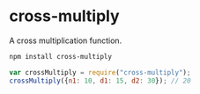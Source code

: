 # cross-multiply

A cross multiplication function.

```bash
npm install cross-multiply
```
```javascript
var crossMultiply = require("cross-multiply");
crossMultiply({n1: 10, d1: 15, d2: 30}); // 20
```

